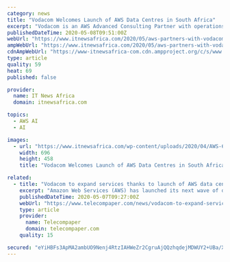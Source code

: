 ```yaml
---
category: news
title: "Vodacom Welcomes Launch of AWS Data Centres in South Africa"
excerpt: "Vodacom is an AWS Advanced Consulting Partner with operations across the African continent, so naturally we are very pleased that they have made the decision to invest in the South African market, as well as the broader African market,"
publishedDateTime: 2020-05-08T09:51:00Z
webUrl: "https://www.itnewsafrica.com/2020/05/aws-partners-with-vodacom-to-improve-business-and-cloud-solutions/"
ampWebUrl: "https://www.itnewsafrica.com/2020/05/aws-partners-with-vodacom-to-improve-business-and-cloud-solutions/?amp"
cdnAmpWebUrl: "https://www-itnewsafrica-com.cdn.ampproject.org/c/s/www.itnewsafrica.com/2020/05/aws-partners-with-vodacom-to-improve-business-and-cloud-solutions/?amp"
type: article
quality: 59
heat: 69
published: false

provider:
  name: IT News Africa
  domain: itnewsafrica.com

topics:
  - AWS AI
  - AI

images:
  - url: "https://www.itnewsafrica.com/wp-content/uploads/2020/04/AWS-696x458.png"
    width: 696
    height: 458
    title: "Vodacom Welcomes Launch of AWS Data Centres in South Africa"

related:
  - title: "Vodacom to expand services thanks to launch of AWS data centres in South Africa"
    excerpt: "Amazon Web Services (AWS) has launched its next wave of data centres in South Africa. Its partnership with Vodacom will enable Vodacom Business to expand its offering and provide improved business, cloud and other services to its clients."
    publishedDateTime: 2020-05-07T09:27:00Z
    webUrl: "https://www.telecompaper.com/news/vodacom-to-expand-services-thanks-to-launch-of-aws-data-centres-in-south-africa--1337524"
    type: article
    provider:
      name: Telecompaper
      domain: telecompaper.com
    quality: 15

secured: "eYiHBFs3ApMA2ambUO9Nenj4RtzIAHWeZr2CgruAjQQzhqdejMDWUY2+UBa/XOeQaC8GMxaB367a9Z/2eYLaQR08LizSyW09FXWANeTatCux7vF24lNwWvYUYS34oSwVGkVf5HnPBj6ij2927RXKhpoYTQAV5Ctzz2P59QZPYJ2n+tJsIxn4qJUGKrniiQSHX37RjmKNF8qmPxNbRCjj5aRwKKfrxGUCxCCpYNLS7YOT6Yq+vqbTPhda3j1ceb8oVvtiotBNtLryC0JsgnkCDK7yB4ulfwtvVx4m2oW5jmSF+fN5JT+L6gzhDuJnunZy;Thdt8nghR4Tl/Yd2B0cZhA=="
---
```


